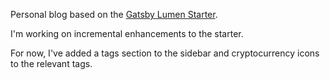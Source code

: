Personal blog based on the [Gatsby Lumen Starter](https://github.com/GatsbyCentral/gatsby-v2-starter-lumen).

I'm working on incremental enhancements to the starter.

For now, I've added a tags section to the sidebar and cryptocurrency icons to the relevant tags.
